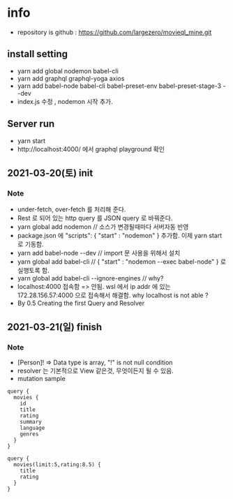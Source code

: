 # info
* repository is github : https://github.com/largezero/movieql_mine.git
## install setting
* yarn add global nodemon babel-cli
* yarn add graphql graphql-yoga axios
* yarn add babel-node babel-cli babel-preset-env babel-preset-stage-3 --dev
* index.js 수정 , nodemon 시작 추가.
## Server run
* yarn start
* http://localhost:4000/ 에서 graphql playground 확인

## 2021-03-20(토) init
### Note  
  * under-fetch, over-fetch 를 처리해 준다.
  * Rest 로 되어 있는 http query 를 JSON query 로 바꿔준다.
  * yarn global add nodemon // 소스가 변경될때마다 서버자동 반영
  * package.json 에 "scripts": { "start" : "nodemon" } 추가함. 이제 yarn start 로 기동함.
  * yarn add babel-node --dev // import 문 사용을 위해서 설치
  * yarn global add babel-cli // { "start" : "nodemon --exec babel-node" } 로 실행토록 함. 
  * yarn global add babel-cli --ignore-engines // why?
  * localhost:4000 접속함 => 안됨. wsl 에서 ip addr 에 있는 172.28.156.57:4000 으로 접속해서 해결함. why localhost is not able ?
  * By 0.5 Creating the first Query and Resolver

## 2021-03-21(일) finish
### Note  
  * [Person]! => Data type is array, "!" is not null condition
  * resolver 는 기본적으로 View 같은것, 무엇이든지 될 수 있음.
  * mutation sample
  ```
  query {
    movies {
      id
      title
      rating
      summary
      language
      genres
    }
  }
  ```
  ```
  query {
    movies(limit:5,rating:8.5) {
      title
      rating    
    }
  }
  ```




 
